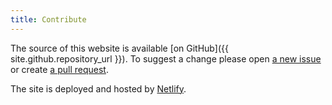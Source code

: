 ```yaml
---
title: Contribute
---
```


The source of this website is available [on GitHub]({{ site.github.repository_url }}). To suggest a change please open [a new issue](https://github.com/kasparsd/badad-examples/issues/new) or create [a pull request](https://help.github.com/articles/creating-a-pull-request/).

The site is deployed and hosted by [Netlify](https://www.netlify.com).
